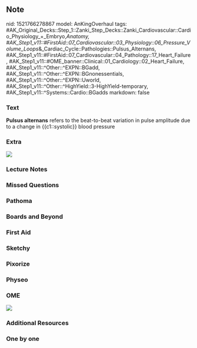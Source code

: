 ## Note
nid: 1521766278867
model: AnKingOverhaul
tags: #AK_Original_Decks::Step_1::Zanki_Step_Decks::Zanki_Cardiovascular::Cardio_Physiology_+_Embryo,_Anatomy, #AK_Step1_v11::#FirstAid::07_Cardiovascular::03_Physiology::06_Pressure_Volume_Loops_&_Cardiac_Cycle::Pathologies::Pulsus_Alternans, #AK_Step1_v11::#FirstAid::07_Cardiovascular::04_Pathology::17_Heart_Failure, #AK_Step1_v11::#OME_banner::Clinical::01_Cardiology::02_Heart_Failure, #AK_Step1_v11::^Other::^EXPN::BGadd, #AK_Step1_v11::^Other::^EXPN::BGnonessentials, #AK_Step1_v11::^Other::^EXPN::Uworld, #AK_Step1_v11::^Other::^HighYield::3-HighYield-temporary, #AK_Step1_v11::^Systems::Cardio::BGadds
markdown: false

### Text
<b>Pulsus alternans</b> refers to the beat-to-beat variation in
pulse amplitude due to a change in {{c1::systolic}} blood pressure

### Extra
<img src="paste-269453363249153.jpg">

### Lecture Notes


### Missed Questions


### Pathoma


### Boards and Beyond


### First Aid


### Sketchy


### Pixorize


### Physeo


### OME
<div class="ome-widget">
  <a href=
  "https://onlinemeded.org/spa/cardiology/heart-failure/acquire?ref=anki">
  <img src="_OME_AnkiFlashcards_Lesson_6.png"></a>
</div>

### Additional Resources


### One by one

